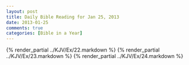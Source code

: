 ```yaml
---
layout: post
title: Daily Bible Reading for Jan 25, 2013
date: 2013-01-25
comments: true
categories: [Bible in a Year]
---
```

{% render_partial ../KJV/Ex/22.markdown %}
{% render_partial ../KJV/Ex/23.markdown %}
{% render_partial ../KJV/Ex/24.markdown %}
